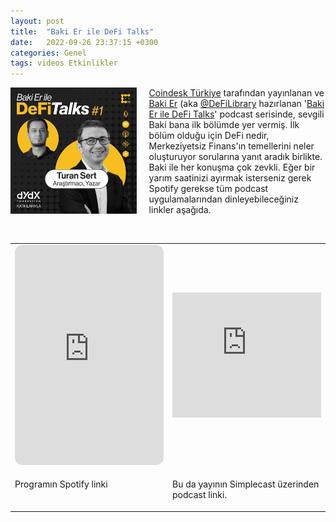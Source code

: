 ```yaml
---
layout: post
title:  "Baki Er ile DeFi Talks"
date:   2022-09-26 23:37:15 +0300
categories: Genel
tags: videos Etkinlikler
---
```


<img align="left" src="/assets/defitalks-podcast-1.jpg" style="width:40%; padding-right:20px"> [Coindesk Türkiye](https://www.coindeskturkiye.com/) tarafından yayınlanan ve [Baki Er](https://twitter.com/0xbaki) (aka [@DeFiLibrary](https://twitter.com/LibraryDefi) hazırlanan '[Baki Er ile DeFi Talks](https://www.coindeskturkiye.com/podcast/defitalks)' podcast serisinde, sevgili Baki bana ilk bölümde yer vermiş. İlk bölüm olduğu için DeFi nedir, Merkeziyetsiz Finans'ın temellerini neler oluşturuyor sorularına yanıt aradık birlikte. Baki ile her konuşma çok zevkli. Eğer bir yarım saatinizi ayırmak isterseniz gerek Spotify gerekse tüm podcast uygulamalarından dinleyebileceğiniz linkler aşağıda. 

&nbsp;

<table><tr><td style="width:50%">
<iframe style="border-radius:12px" src="https://open.spotify.com/embed/episode/4gSOZtNNe8hqDbzH1Ea5VA?utm_source=generator" width="100%" height="352" frameBorder="0" allowfullscreen="" allow="autoplay; clipboard-write; encrypted-media; fullscreen; picture-in-picture" loading="lazy"></iframe>
</td>
<td style="width:50%">
<iframe height="200px" width="100%" frameborder="no" scrolling="no" seamless src="https://player.simplecast.com/22f845be-a3dd-499d-bf3c-e3e22313d876?dark=false"></iframe></iframe></td></tr>
<tr><td style="width:50%; vertical-align:top">
<p>
Programın Spotify linki
</p></td>
<td style="width:50%; vertical-align:top">
<p>Bu da yayının Simplecast üzerinden podcast linki.</p>
</td></tr> 
</table>
